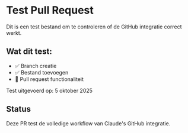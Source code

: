 # Test Pull Request

Dit is een test bestand om te controleren of de GitHub integratie correct werkt.

## Wat dit test:
- ✅ Branch creatie
- ✅ Bestand toevoegen
- 🔄 Pull request functionaliteit

Test uitgevoerd op: 5 oktober 2025

## Status
Deze PR test de volledige workflow van Claude's GitHub integratie.
